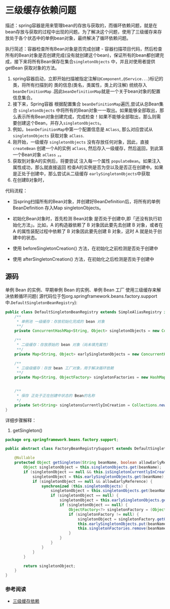 # 三级缓存依赖问题

描述：spring容器是用来管理bean的存放与获取的，而循环依赖问题，就是在bean存放与获取的过程中出现的问题。为了解决这个问题，使用了三级缓存来存放处于各个状态中的单例bean对象，最终解决了循环依赖问题。

执行简述：容器检查所有Bean对象是否完成创建 - 容器扫描项目代码，然后检查所有的Bean对象是否创建完成(没有就创建这个bean)，保证所有的bean都创建完成，接下来将所有Bean保存在集合`singletonObjects`
中，并且对使用者提供 getBean 获取对象的方法。

1. spring容器启动，立即开始扫描被指定注解(`@Component,@Service...`)标记的类，将所有扫描到的 类的信息(类名，类属性，类上的注解) 统统存入 `beanDefinitionMap`
   .因此`beanDefinitionMap`就是一个关于bean对象的配置信息集合。
2. 接下来，Spring容器 根据配置集合 `beanDefinitionMap`遍历,尝试从总Bean集合 `singletonObjects`
   中将所有的Bean对象一一取出。如果能够全部取出，那么表示所有Bean对象创建完成，完成检查！如果不能够全部取出，那么则需要创建这个Bean，并存入`singletonObjects`。
3. 例如，`beanDefinitionMap`中第一个配置信息是 `AClass`, 那么对应尝试从 `singletonObjects` 获取对象 `aClass`.
4. 刚开始，一级缓存 `singletonObjects` 没有存放任何对象，因此，直接 `createBean` 创建一个A的实例 `aClass`, 然后存入一级缓存，然后返回，到此第一个Bean对象 `aClass` ，。
5. 获取到对象A的实例后，将要尝试 注入每一个属性 `populateBean`。如果注入属性成功，那么就直接返回
   检查A的实例是否为空以及是否正在创建中。如果是正处于创建中，那么尝试从二级缓存 `earlySingletonObjects`中获取
6. 在创建B对象时，

代码流程：

- 当spring扫描所有的Bean对象，并创建好BeanDefinition后，将所有的单例BeanDefinition 存入Map singletonObjects。
- 初始化Bean对象时，首先检测 Bean对象 是否处于创建中,即「还没有执行初始化方法」。比如，A 的构造器依赖了 B 对象因此要先去创建 B 对象，或者在 A 的属性装配过程中依赖了 B 对象因此要先创建 B 对象，这时 A
  就是处于创建中的状态。
- 使用 beforeSingletonCreation() 方法，在初始化之前检测是否处于创建中

- 使用 afterSingletonCreation() 方法，在初始化之后检测是否处于创建中

## 源码

单例 Bean 的实例、早期单例 Bean 的实例、单例 Bean 工厂 使用三级缓存来解决依赖循环问题(
源代码位于包org.springframework.beans.factory.support中.`DefaultSingletonBeanRegistry`):

```java
public class DefaultSingletonBeanRegistry extends SimpleAliasRegistry implements SingletonBeanRegistry {
    /**
     * 单例池 一级缓存：存放初始化完成的 bean 对象
     **/
    private ConcurrentHashMap<String, Object> singletonObjects = new ConcurrentHashMap<>(256);

    /**
     * 二级缓存：存放原始的 bean 对象（尚未填充属性）
     **/
    private Map<String, Object> earlySingletonObjects = new ConcurrentHashMap<>(16);

    /**
     * 三级级缓存：存放 bean 工厂对象，用于解决循环依赖
     **/
    private Map<String, ObjectFactory> singletonFactories = new HashMap<>(16);


    /**
     * 保存 正处于正在创建中状态的 Bean的名称
     */
    private Set<String> singletonsCurrentlyInCreation = Collections.newSetFromMap(new ConcurrentHashMap<>(16));
}
```

详细步骤解释：

1. getSingleton()

```java
package org.springframework.beans.factory.support;

public abstract class FactoryBeanRegistrySupport extends DefaultSingletonBeanRegistry {

    @Nullable
    protected Object getSingleton(String beanName, boolean allowEarlyReference) {
        Object singletonObject = this.singletonObjects.get(beanName);
        if (singletonObject == null && this.isSingletonCurrentlyInCreation(beanName)) {
            singletonObject = this.earlySingletonObjects.get(beanName);
            if (singletonObject == null && allowEarlyReference) {
                synchronized (this.singletonObjects) {
                    singletonObject = this.singletonObjects.get(beanName);
                    if (singletonObject == null) {
                        singletonObject = this.earlySingletonObjects.get(beanName);
                        if (singletonObject == null) {
                            ObjectFactory<?> singletonFactory = (ObjectFactory) this.singletonFactories.get(beanName);
                            if (singletonFactory != null) {
                                singletonObject = singletonFactory.getObject();
                                this.earlySingletonObjects.put(beanName, singletonObject);
                                this.singletonFactories.remove(beanName);
                            }
                        }
                    }
                }
            }
        }

        return singletonObject;
    }
}
```

### 参考阅读

- [三级缓存依赖](https://juejin.cn/post/7099745254743474212)